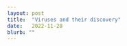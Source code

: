 ```yaml
---
layout: post
title:  "Viruses and their discovery"
date:   2022-11-28
blurb: ""
---
```

<style>body {text-align: justify}</style>







